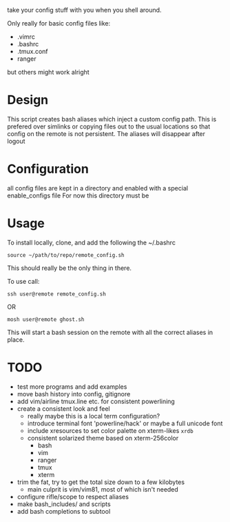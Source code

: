 take your config stuff with you when you shell around.

Only really for basic config files like:
* .vimrc
* .bashrc
* .tmux.conf
* ranger

but others might work alright

# Design

This script creates bash aliases which inject a custom config path.
This is prefered over simlinks or copying files out to the usual locations so that config on the remote is not persistent.
The aliases will disappear after logout

# Configuration
all config files are kept in a directory and enabled with a special enable_configs file
For now this directory must be

# Usage

To install locally, clone, and add the following the ~/.bashrc

```
source ~/path/to/repo/remote_config.sh
```
This should really be the only thing in there.


To use call:
```
ssh user@remote remote_config.sh
```
OR
```
mosh user@remote ghost.sh
```

This will start a bash session on the remote with all the correct aliases in place.


# TODO

* test more programs and add examples
* move bash history into config, gitignore
* add vim/airline tmux.line etc. for consistent powerlining
* create a consistent look and feel
    * really maybe this is a local term configuration?
    * introduce terminal font 'powerline/hack' or maybe a full unicode font
    * include xresources to set color palette on xterm-likes `xrdb`
    * consistent solarized theme based on xterm-256color
        - bash
        - vim
        - ranger
        - tmux
        - xterm
* trim the fat, try to get the total size down to a few kilobytes
    * main culprit is vim/vim81, most of which isn't needed
* configure rifle/scope to respect aliases
* make bash_includes/ and scripts
* add bash completions to subtool

